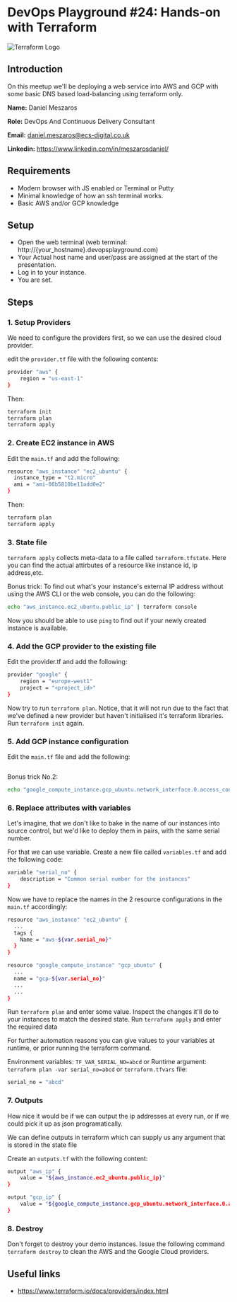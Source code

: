 # DevOps Playground #24: Hands-on with Terraform

![Terraform Logo](https://raw.githubusercontent.com/ecsdigital/devopsplayground24-terraform/master/assets/terraform_logo.png)

## Introduction

On this meetup we'll be deploying a web service into AWS and GCP with some basic DNS based load-balancing using terraform only.

**Name:** Daniel Meszaros

**Role:** DevOps And Continuous Delivery Consultant

**Email:** daniel.meszaros@ecs-digital.co.uk

**Linkedin:** https://www.linkedin.com/in/meszarosdaniel/

## Requirements

* Modern browser with JS enabled or Terminal or Putty
* Minimal knowledge of how an ssh terminal works.
* Basic AWS and/or GCP knowledge

## Setup

* Open the web terminal (web terminal: http://{your_hostname}.devopsplayground.com)
* Your Actual host name and user/pass are assigned at the start of the presentation.
* Log in to your instance.
* You are set.

## Steps

### 1. Setup Providers

We need to configure the providers first, so we can use the desired cloud provider.

edit the `provider.tf` file with the following contents:

```bash
provider "aws" {
    region = "us-east-1"
}
```

Then:

```bash
terraform init
terraform plan
terraform apply
```

### 2. Create EC2 instance in AWS

Edit the `main.tf` and add the following:

```bash
resource "aws_instance" "ec2_ubuntu" {
  instance_type = "t2.micro"
  ami = "ami-06b5810be11add0e2"
}
```

Then:

```bash
terraform plan
terraform apply
```

### 3. State file

`terraform apply` collects meta-data to a file called `terraform.tfstate`. Here you can find the actual attirbutes of a resource like instance id, ip address,etc.

Bonus trick:
To find out what's your instance's external IP address without using the AWS CLI or the web console, you can do the following:

```bash
echo "aws_instance.ec2_ubuntu.public_ip" | terraform console
```

Now you should be able to use `ping` to find out if your newly created instance is available.

### 4. Add the GCP provider to the existing file

Edit the provider.tf and add the following:

```bash
provider "google" {
    region = "europe-west1"
    project = "<project_id>"
}
```

Now try to run `terraform plan`. Notice, that it will not run due to the fact that we've defined a new provider but haven't initialised it's terraform libraries.
Run `terraform init` again.

### 5. Add GCP instance configuration

Edit the `main.tf` file and add the following:

```bash

```

Bonus trick No.2:

```bash
echo "google_compute_instance.gcp_ubuntu.network_interface.0.access_config.0.nat_ip" | terraform console
```

### 6. Replace attributes with variables

Let's imagine, that we don't like to bake in the name of our instances into source control, but we'd like to deploy them in pairs, with the same serial number.

For that we can use variable. Create a new file called `variables.tf` and add the following code:

```bash
variable "serial_no" {
    description = "Common serial number for the instances"
}
```

Now we have to replace the names in the 2 resource configurations in the `main.tf` accordingly:

```bash
resource "aws_instance" "ec2_ubuntu" {
  ...
  tags {
    Name = "aws-${var.serial_no}"
  }
}

resource "google_compute_instance" "gcp_ubuntu" {
  ...
  name = "gcp-${var.serial_no}"
  ...
  ...
}
```

Run `terraform plan` and enter some value. Inspect the changes it'll do to your instances to match the desired state.
Run `terraform apply` and enter the required data

For further automation reasons you can give values to your variables at runtime, or prior running the terraform command.

Environment variables: `TF_VAR_SERIAL_NO=abcd`
or
Runtime argument: `terraform plan -var serial_no=abcd`
or
`terraform.tfvars` file:

```bash
serial_no = "abcd"
```

### 7. Outputs

How nice it would be if we can output the ip addresses at every run, or if we could pick it up as json programatically.

We can define outputs in terraform which can supply us any argument that is stored in the state file

Create an `outputs.tf` with the following content:

```bash
output "aws_ip" {
    value = "${aws_instance.ec2_ubuntu.public_ip}"
}

output "gcp_ip" {
    value = "${google_compute_instance.gcp_ubuntu.network_interface.0.access_config.0.nat_ip}"
}
```

### 8. Destroy

Don't forget to destroy your demo instances.
Issue the following command `terraform destroy` to clean the AWS and the Google Cloud providers.

## Useful links

* https://www.terraform.io/docs/providers/index.html